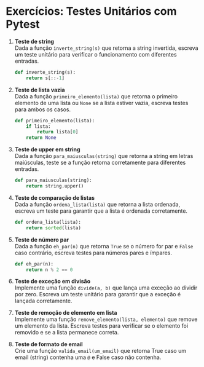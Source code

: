 # Exercícios: Testes Unitários com Pytest

1. **Teste de string**  
   Dada a função `inverte_string(s)` que retorna a string invertida, escreva um teste unitário para verificar o funcionamento com diferentes entradas.

   ```python
   def inverte_string(s):
       return s[::-1]
   ```

2. **Teste de lista vazia**  
   Dada a função `primeiro_elemento(lista)` que retorna o primeiro elemento de uma lista ou `None` se a lista estiver vazia, escreva testes para ambos os casos.

   ```python
   def primeiro_elemento(lista):
       if lista:
           return lista[0]
       return None
   ```

3. **Teste de upper em string**  
   Dada a função `para_maiusculas(string)` que retorna a string em letras maiúsculas, teste se a função retorna corretamente para diferentes entradas.

   ```python
   def para_maiusculas(string):
       return string.upper()
   ```

4. **Teste de comparação de listas**  
   Dada a função `ordena_lista(lista)` que retorna a lista ordenada, escreva um teste para garantir que a lista é ordenada corretamente.

   ```python
   def ordena_lista(lista):
       return sorted(lista)
   ```

5. **Teste de número par**  
   Dada a função `eh_par(n)` que retorna `True` se o número for par e `False` caso contrário, escreva testes para números pares e ímpares.

   ```python
   def eh_par(n):
       return n % 2 == 0
   ```

6. **Teste de exceção em divisão**  
   Implemente uma função `divide(a, b)` que lança uma exceção ao dividir por zero. Escreva um teste unitário para garantir que a exceção é lançada corretamente.

7. **Teste de remoção de elemento em lista**  
   Implemente uma função `remove_elemento(lista, elemento)` que remove um elemento da lista. Escreva testes para verificar se o elemento foi removido e se a lista permanece correta.

8. **Teste de formato de email**  
   Crie uma função `valida_email(um_email)` que retorna True caso um email (string) contenha uma `@` e False caso não contenha.